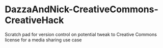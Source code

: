 # DazzaAndNick-CreativeCommons-CreativeHack
Scratch pad for version control on potential tweak to Creative Commons license for a media sharing use case
